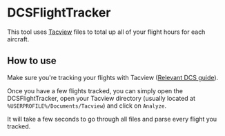 # DCSFlightTracker

This tool uses [Tacview](https://www.tacview.net/) files to total up all of your flight hours for each aircraft.

## How to use

Make sure you're tracking your flights with Tacview ([Relevant DCS guide](https://tacview.fandom.com/wiki/User_Guide_%E2%80%93_DCS_World)).

Once you have a few flights tracked, you can simply open the DCSFlightTracker, open your Tacview directory (usually located at `%USERPROFILE%/Documents/Tacview`) and click on `Analyze`.

It will take a few seconds to go through all files and parse every flight you tracked.
